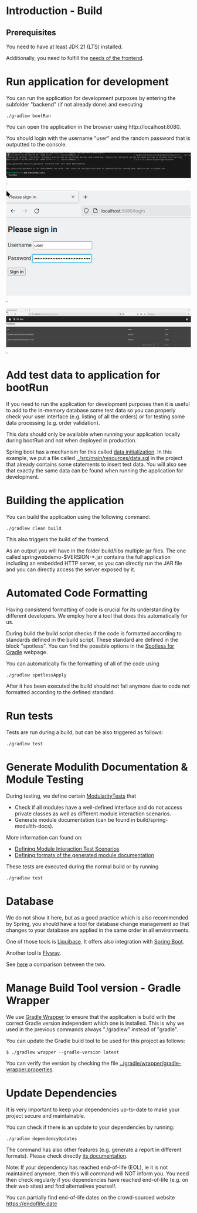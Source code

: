 # Introduction - Build

## Prerequisites
You need to have at least JDK 21 (LTS) installed.

Additionally, you need to fulfill the [needs of the frontend](../../frontend/docs/BUILD.md).

# Run application for development
You can run the application for development purposes by entering the subfolder "backend" (if not already done) and executing
```
./gradlew bootRun
```

You can open the application in the browser using http://localhost:8080.

You should login with the username "user" and the random password that is outputted to the console.

![Spring Boot Web - bootRun - console - password](./img/springbootweb_example_bootrun.png).

![Spring Boot Web - bootRun - browser - login](./img/springbootweb_example_bootrun_login.png).

![Spring Boot Web - bootRun - browser - application](./img/springbootweb_example_bootrun_app.png).


# Add test data to application for bootRun
If you need to run the application for development purposes then it is useful to add to the in-memory database some test data so you can properly check your user interface (e.g. listing of all the orders) or for testing some data processing (e.g. order validation).

This data should only be available when running your application locally during bootRun and not when deployed in production. 

Spring boot has a mechanism for this called [data initialization](https://docs.spring.io/spring-boot/docs/current/reference/html/howto.html#howto.data-initialization). In this example, we put a file called [../src/main/resources/data.sql](../src/main/resources/data.sql) in the project that already contains some statements to insert test data. You will also see that exactly the same data can be found when running the application for development.

# Building the application
You can build the application using the following command:
```
./gradlew clean build
```
This also triggers the build of the frontend.

As an output you will have in the folder build/libs multiple jar files. The one called springwebdemo-$VERSION-*.jar contains the full application including an embedded HTTP server, so you can directly run the JAR file and you can directly access the server exposed by it.



# Automated Code Formatting
Having consistend formatting of code is crucial for its understanding by different developers. We employ here a tool that does this automatically for us.

During build the build script checks if the code is formatted according to standards defined in the build script. These standard are defined in the block "spotless".
You can find the possible options in the [Spotless for Gradle](https://github.com/diffplug/spotless/tree/main/plugin-gradle) webpage.

You can automatically fix the formatting of all of the code using
```
./gradlew spotlessApply
```
After it has been executed the build should not fail anymore due to code not formatted according to the defined standard.

# Run tests
Tests are run during a build, but can be also triggered as follows:
```
./gradlew test
```

# Generate Modulith Documentation & Module Testing
During testing, we define certain [ModularityTests](../src/test/java/eu/zuinnote/example/springwebdemo/ModularityTests.java) that
* Check if all modules have a well-defined interface and do not access private classes as well as different module interaction scenarios.
* Generate module documentation (can be found in build/spring-modulith-docs).

More information can found on:
* [Defining Module Interaction Test Scenarios](https://docs.spring.io/spring-modulith/reference/testing.html)
* [Defining formats of the generated module documentation](https://docs.spring.io/spring-modulith/reference/documentation.html)


These tests are executed during the normal build or by running
```
./gradlew test
```

# Database
We do not show it here, but as a good practice which is also recommended by Spring, you should have a tool for database change management so that changes to your database are applied in the same order in all environments.

One of those tools is [Liquibase](https://www.liquibase.com/). It offers also integration with [Spring Boot](https://contribute.liquibase.com/extensions-integrations/directory/integration-docs/springboot/).

Another tool is [Flyway](https://flywaydb.org/).

See [here](https://www.baeldung.com/liquibase-vs-flyway) a comparison between the two.

# Manage Build Tool version - Gradle Wrapper
We use [Gradle Wrapper](https://docs.gradle.org/current/userguide/gradle_wrapper.html) to ensure that the application is build with the correct Gradle version independent which one is installed. This is why we used in the previous commands always "./gradlew" instead of "gradle". 

You can update the Gradle build tool to be used for this project as follows:
```
$ ./gradlew wrapper --gradle-version latest
```

You can verify the version by checking the file [../gradle/wrapper/gradle-wrapper.properties](../gradle/wrapper/gradle-wrapper.properties).

# Update Dependencies
It is very important to keep your dependencies up-to-date to make your project secure and maintainable.

You can check if there is an update to your dependencies by running:
```
./gradlew dependencyUpdates
```

The command has also other features (e.g. generate a report in different formats). Please check directly [its documentation](https://github.com/ben-manes/gradle-versions-plugin).

Note: If your dependency has reached end-of-life (EOL), ie it is not maintained anymore, then this will command will NOT inform you. You need then check regularly if you dependencies have reached end-of-life (e.g. on their web sites) and find alternatives yourself.

You can partially find end-of-life dates on the crowd-sourced website https://endoflife.date